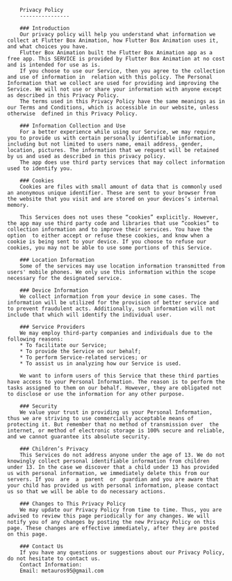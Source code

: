 
        Privacy Policy
        ----------------

        ### Introduction
        Our privacy policy will help you understand what information we collect at Flutter Box Animation, how Flutter Box Animation uses it, and what choices you have.
        Flutter Box Animation built the Flutter Box Animation app as a free app. This SERVICE is provided by Flutter Box Animation at no cost and is intended for use as is.
        If you choose to use our Service, then you agree to the collection and use of information in  relation with this policy. The Personal Information that we collect are used for providing and improving the Service. We will not use or share your information with anyone except as described in this Privacy Policy.
        The terms used in this Privacy Policy have the same meanings as in our Terms and Conditions, which is accessible in our website, unless otherwise  defined in this Privacy Policy.

        ### Information Collection and Use
        For a better experience while using our Service, we may require you to provide us with certain personally identifiable information, including but not limited to users name, email address, gender, location, pictures. The information that we request will be retained by us and used as described in this privacy policy.
        The app does use third party services that may collect information used to identify you.

        ### Cookies
        Cookies are files with small amount of data that is commonly used an anonymous unique identifier. These are sent to your browser from the website that you visit and are stored on your devices’s internal memory.

        This Services does not uses these “cookies” explicitly. However, the app may use third party code and libraries that use “cookies” to collection information and to improve their services. You have the option  to either accept or refuse these cookies, and know when a cookie is being sent to your device. If you choose to refuse our cookies, you may not be able to use some portions of this Service.

        ### Location Information
        Some of the services may use location information transmitted from users' mobile phones. We only use this information within the scope necessary for the designated service.

        ### Device Information
        We collect information from your device in some cases. The information will be utilized for the provision of better service and to prevent fraudulent acts. Additionally, such information will not include that which will identify the individual user.

        ### Service Providers
        We may employ third-party companies and individuals due to the following reasons:
        * To facilitate our Service;
        * To provide the Service on our behalf;
        * To perform Service-related services; or
        * To assist us in analyzing how our Service is used.

        We want to inform users of this Service that these third parties have access to your Personal Information. The reason is to perform the tasks assigned to them on our behalf. However, they are obligated not to disclose or use the information for any other purpose.

        ### Security
        We value your trust in providing us your Personal Information, thus we are striving to use commercially acceptable means of protecting it. But remember that no method of transmission over  the internet, or method of electronic storage is 100% secure and reliable, and we cannot guarantee its absolute security.

        ### Children’s Privacy
        This Services do not address anyone under the age of 13. We do not knowingly collect personal identifiable information from children under 13. In the case we discover that a child under 13 has provided us with personal information, we immediately delete this from our servers. If you  are  a  parent  or  guardian and you are aware that your child has provided us with personal information, please contact us so that we will be able to do necessary actions.

        ### Changes to This Privacy Policy
        We may update our Privacy Policy from time to time. Thus, you are advised to review this page periodically for any changes. We will notify you of any changes by posting the new Privacy Policy on this page. These changes are effective immediately, after they are posted on this page.

        ### Contact Us
        If you have any questions or suggestions about our Privacy Policy, do not hesitate to contact us.
        Contact Information:
        Email: metauros95@gmail.com


    
